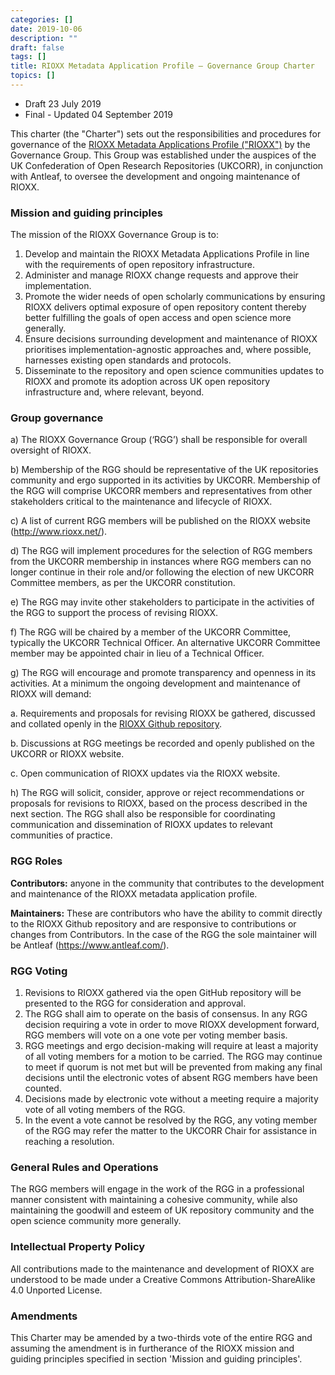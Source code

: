 ```yaml
---
categories: []
date: 2019-10-06
description: ""
draft: false
tags: []
title: RIOXX Metadata Application Profile – Governance Group Charter
topics: []
---
```


* Draft 23 July 2019
* Final - Updated 04 September 2019

This charter (the "Charter") sets out the responsibilities and procedures for governance of the [RIOXX Metadata Applications Profile ("RIOXX")](/) by the Governance Group. This Group was established under the auspices of the UK Confederation of Open Research Repositories (UKCORR), in conjunction with Antleaf, to oversee the development and ongoing maintenance of RIOXX.

### Mission and guiding principles

The mission of the RIOXX Governance Group is to:

1. Develop and maintain the RIOXX Metadata Applications Profile in line with the requirements
   of open repository infrastructure.
2. Administer and manage RIOXX change requests and approve their implementation.
3. Promote the wider needs of open scholarly communications by ensuring RIOXX delivers
   optimal exposure of open repository content thereby better fulfilling the goals of open
   access and open science more generally.
4. Ensure decisions surrounding development and maintenance of RIOXX prioritises
   implementation-agnostic approaches and, where possible, harnesses existing open
   standards and protocols.
5. Disseminate to the repository and open science communities updates to RIOXX and promote
   its adoption across UK open repository infrastructure and, where relevant, beyond.

### Group governance

a) The RIOXX Governance Group (‘RGG’) shall be responsible for overall oversight of RIOXX.

b) Membership of the RGG should be representative of the UK repositories community and ergo supported in its activities by UKCORR. Membership of the RGG will comprise UKCORR members and representatives from other stakeholders critical to the maintenance and lifecycle of RIOXX.

c) A list of current RGG members will be published on the RIOXX website (http://www.rioxx.net/).

d) The RGG will implement procedures for the selection of RGG members from the UKCORR membership in instances where RGG members can no longer continue in their role and/or following the election of new UKCORR Committee members, as per the UKCORR constitution.

e) The RGG may invite other stakeholders to participate in the activities of the RGG to support the process of revising RIOXX.

f) The RGG will be chaired by a member of the UKCORR Committee, typically the UKCORR Technical Officer. An alternative UKCORR Committee member may be appointed chair in lieu of a Technical Officer.

g) The RGG will encourage and promote transparency and openness in its activities. At a minimum the ongoing development and maintenance of RIOXX will demand:
  
  a. Requirements and proposals for revising RIOXX be gathered, discussed and collated openly in the [RIOXX Github repository](https://github.com/antleaf/rioxx).
  
  b. Discussions at RGG meetings be recorded and openly published on the UKCORR or RIOXX website.
  
  c. Open communication of RIOXX updates via the RIOXX website.

h) The RGG will solicit, consider, approve or reject recommendations or proposals for revisions to RIOXX, based on the process described in the next section.
The RGG shall also be responsible for coordinating communication and dissemination of RIOXX updates to relevant communities of practice.

### RGG Roles

**Contributors:** anyone in the community that contributes to the development and maintenance of the RIOXX metadata application profile.

**Maintainers:** These are contributors who have the ability to commit directly to the RIOXX Github repository and are responsive to contributions or changes from Contributors. In the case of the RGG the sole maintainer will be Antleaf (https://www.antleaf.com/).

### RGG Voting

1. Revisions to RIOXX gathered via the open GitHub repository will be presented to the RGG for consideration and approval.
2. The RGG shall aim to operate on the basis of consensus. In any RGG decision requiring a vote in order to move RIOXX development forward, RGG members will vote on a one vote per voting member basis.
3. RGG meetings and ergo decision-making will require at least a majority of all voting members for a motion to be carried. The RGG may continue to meet if quorum is not met but will be prevented from making any final decisions until the electronic votes of absent RGG members have been counted.
4. Decisions made by electronic vote without a meeting require a majority vote of all voting members of the RGG.
5. In the event a vote cannot be resolved by the RGG, any voting member of the RGG may refer the matter to the UKCORR Chair for assistance in reaching a resolution.

### General Rules and Operations

The RGG members will engage in the work of the RGG in a professional manner consistent with maintaining a cohesive community, while also maintaining the goodwill and esteem of UK repository community and the open science community more generally.

### Intellectual Property Policy

All contributions made to the maintenance and development of RIOXX are understood to be made under a Creative Commons Attribution-ShareAlike 4.0 Unported License.

### Amendments

This Charter may be amended by a two-thirds vote of the entire RGG and assuming the amendment is in furtherance of the RIOXX mission and guiding principles specified in section 'Mission and guiding principles'.